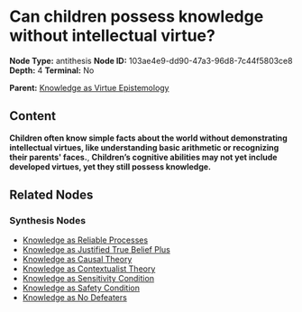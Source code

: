 # Can children possess knowledge without intellectual virtue?

**Node Type:** antithesis
**Node ID:** 103ae4e9-dd90-47a3-96d8-7c44f5803ce8
**Depth:** 4
**Terminal:** No

**Parent:** [Knowledge as Virtue Epistemology](knowledge-as-virtue-epistemology-synthesis-4ce64a9e-2f82-4b0b-af1f-0a65350b2ce6.md)

## Content

**Children often know simple facts about the world without demonstrating intellectual virtues, like understanding basic arithmetic or recognizing their parents' faces.**, **Children’s cognitive abilities may not yet include developed virtues, yet they still possess knowledge.**

## Related Nodes

### Synthesis Nodes

- [Knowledge as Reliable Processes](knowledge-as-reliable-processes-synthesis-20a03026-f824-4610-88d7-07ad0447a31c.md)
- [Knowledge as Justified True Belief Plus](knowledge-as-justified-true-belief-plus-synthesis-3dc032b7-0887-4458-9d07-ff63161485ed.md)
- [Knowledge as Causal Theory](knowledge-as-causal-theory-synthesis-58e6dc57-02cc-4103-b65f-77629403a127.md)
- [Knowledge as Contextualist Theory](knowledge-as-contextualist-theory-synthesis-9d6eabd1-8bba-4c86-9cf5-83e9d829fee1.md)
- [Knowledge as Sensitivity Condition](knowledge-as-sensitivity-condition-synthesis-3a6219c8-4c22-45ed-90fa-cf2e4abee8f5.md)
- [Knowledge as Safety Condition](knowledge-as-safety-condition-synthesis-b038e93c-edc1-4f51-8c0b-9c9e299faf6a.md)
- [Knowledge as No Defeaters](knowledge-as-no-defeaters-synthesis-b917ea2f-7902-45f8-a340-3617dc91161c.md)
